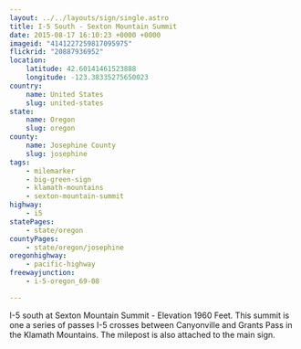 ```yaml
---
layout: ../../layouts/sign/single.astro
title: I-5 South - Sexton Mountain Summit
date: 2015-08-17 16:10:23 +0000 +0000
imageid: "4141227259817095975"
flickrid: "20887936952"
location:
    latitude: 42.60141461523888
    longitude: -123.38335275650023
country:
    name: United States
    slug: united-states
state:
    name: Oregon
    slug: oregon
county:
    name: Josephine County
    slug: josephine
tags:
    - milemarker
    - big-green-sign
    - klamath-mountains
    - sexton-mountain-summit
highway:
    - i5
statePages:
    - state/oregon
countyPages:
    - state/oregon/josephine
oregonhighway:
    - pacific-highway
freewayjunction:
    - i-5-oregon_69-08

---
```

I-5 south at Sexton Mountain Summit - Elevation 1960 Feet.  This summit is one a series of passes I-5 crosses between Canyonville and Grants Pass in the Klamath Mountains.  The milepost is also attached to the main sign.
